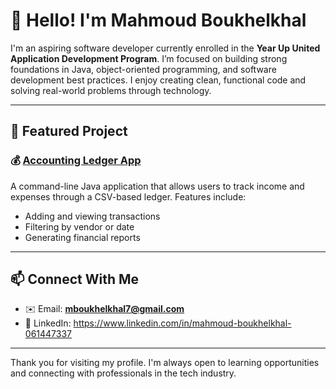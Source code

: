 # 👋 Hello! I'm Mahmoud Boukhelkhal

I'm an aspiring software developer currently enrolled in the **Year Up United Application Development Program**. I’m focused on building strong foundations in Java, object-oriented programming, and software development best practices. I enjoy creating clean, functional code and solving real-world problems through technology.

---

## 💼 Featured Project

### 💰 [Accounting Ledger App](https://github.com/mboukhelkhal7/Accounting-Ledger-App)
A command-line Java application that allows users to track income and expenses through a CSV-based ledger. Features include:
- Adding and viewing transactions  
- Filtering by vendor or date  
- Generating financial reports  


---

## 📫 Connect With Me
- ✉️ Email: **mboukhelkhal7@gmail.com**  
- 💼 LinkedIn: https://www.linkedin.com/in/mahmoud-boukhelkhal-061447337  

---

Thank you for visiting my profile. I'm always open to learning opportunities and connecting with professionals in the tech industry.
